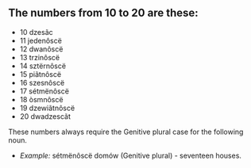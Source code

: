 ## The numbers from 10 to 20 are these:
* 10 dzesãc
* 11 jedenôscë
* 12 dwanôscë
* 13 trzinôscë
* 14 sztërnôscë
* 15 piãtnôscë
* 16 szesnôscë
* 17 sétmënôscë
* 18 òsmnôscë
* 19 dzewiãtnôscë
* 20 dwadzescãt

These numbers always require the Genitive plural case for the following noun.

* *Example:* sétmënôscë domów (Genitive plural) - seventeen houses.